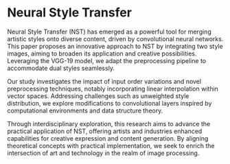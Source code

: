 # Neural Style Transfer

Neural Style Transfer (NST) has emerged as a powerful tool for merging artistic styles onto diverse content, driven by convolutional neural networks. This paper proposes an innovative approach to NST by integrating two style images, aiming to broaden its application and creative possibilities. Leveraging the VGG-19 model, we adapt the preprocessing pipeline to accommodate dual styles seamlessly.

Our study investigates the impact of input order variations and novel preprocessing techniques, notably incorporating linear interpolation within vector spaces. Addressing challenges such as unweighted style distribution, we explore modifications to convolutional layers inspired by computational environments and data structure theory.

Through interdisciplinary exploration, this research aims to advance the practical application of NST, offering artists and industries enhanced capabilities for creative expression and content generation. By aligning theoretical concepts with practical implementation, we seek to enrich the intersection of art and technology in the realm of image processing.
